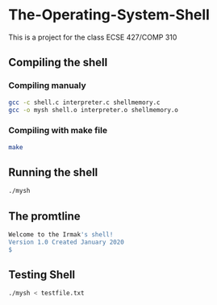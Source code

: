 # The-Operating-System-Shell
This is a project for the class ECSE 427/COMP 310


## Compiling the shell
  ### Compiling manualy 
  ```bash
  gcc -c shell.c interpreter.c shellmemory.c
  gcc -o mysh shell.o interpreter.o shellmemory.o
  ```
  ### Compiling with make file
  ```bash
  make
  ```
## Running the shell
```bash
./mysh
```
## The promtline
```bash
Welcome to the Irmak's shell!
Version 1.0 Created January 2020
$
```
## Testing Shell
```bash
./mysh < testfile.txt
```
